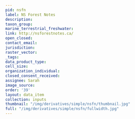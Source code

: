 ```yaml
---
pid: nsfn
label: NS Forest Notes
description: 
taxon_group: 
marine_terrestrial_freshwater: 
link: http://nsforestnotes.ca/
open_closed: 
contact_email: 
jurisdiction: 
raster_vector: 
_tags: 
data_product_type: 
cell_size: 
organization_individual: 
closed_consent_received: 
assignee: Sarah
image_source: 
order: '39'
layout: data_item
collection: inputs
thumbnail: "/img/derivatives/simple/nsfn/thumbnail.jpg"
full: "/img/derivatives/simple/nsfn/fullwidth.jpg"
---
```

